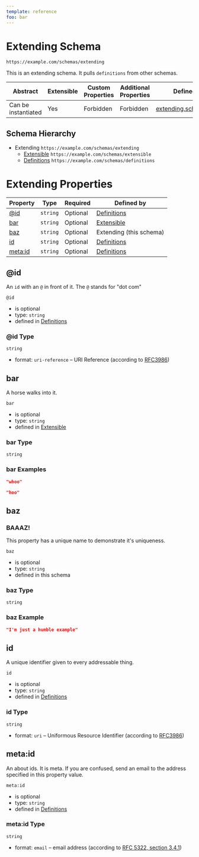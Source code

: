 ```yaml
---
template: reference
foo: bar
---
```


# Extending Schema

```
https://example.com/schemas/extending
```

This is an extending schema. It pulls `definitions` from other schemas.

| Abstract | Extensible | Custom Properties | Additional Properties | Defined In |
|----------|------------|-------------------|-----------------------|------------|
| Can be instantiated | Yes | Forbidden | Forbidden | [extending.schema.json](extending.schema.json) |

## Schema Hierarchy

* Extending `https://example.com/schemas/extending`
  * [Extensible](extensible.schema.md) `https://example.com/schemas/extensible`
  * [Definitions](definitions.schema.md) `https://example.com/schemas/definitions`

# Extending Properties

| Property | Type | Required | Defined by |
|----------|------|----------|------------|
| [@id](#@id) | `string` | Optional | [Definitions](definitions.schema.md#@id) |
| [bar](#bar) | `string` | Optional | [Extensible](extensible.schema.md#bar) |
| [baz](#baz) | `string` | Optional | Extending (this schema) |
| [id](#id) | `string` | Optional | [Definitions](definitions.schema.md#id) |
| [meta:id](#metaid) | `string` | Optional | [Definitions](definitions.schema.md#metaid) |

## @id

An `id` with an `@` in front of it. The `@` stands for &#34;dot com&#34;

`@id`
* is optional
* type: `string`
* defined in [Definitions](definitions.schema.md#@id)

### @id Type


`string`
* format: `uri-reference` – URI Reference (according to [RFC3986](https://tools.ietf.org/html/rfc3986))






## bar

A horse walks into it.

`bar`
* is optional
* type: `string`
* defined in [Extensible](extensible.schema.md#bar)

### bar Type


`string`





### bar Examples

```json
"whoo"
```

```json
"hoo"
```



## baz
### BAAAZ!

This property has a unique name to demonstrate it&#39;s uniqueness.

`baz`
* is optional
* type: `string`
* defined in this schema

### baz Type


`string`





### baz Example

```json
"I'm just a humble example"
```


## id

A unique identifier given to every addressable thing.

`id`
* is optional
* type: `string`
* defined in [Definitions](definitions.schema.md#id)

### id Type


`string`
* format: `uri` – Uniformous Resource Identifier (according to [RFC3986](http://tools.ietf.org/html/rfc3986))






## meta:id

An about ids. It is meta. If you are confused, send an email to the address specified in this property value.

`meta:id`
* is optional
* type: `string`
* defined in [Definitions](definitions.schema.md#meta:id)

### meta:id Type


`string`
* format: `email` – email address (according to [RFC 5322, section 3.4.1](https://tools.ietf.org/html/rfc5322))





